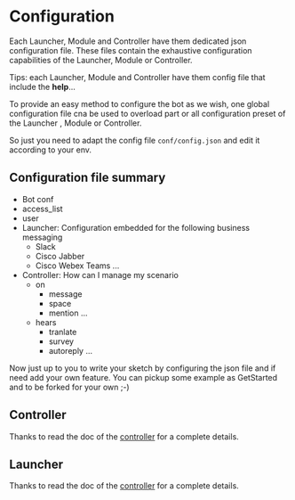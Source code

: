 # Configuration

Each Launcher, Module and Controller have them dedicated json
configuration file. These files contain the exhaustive configuration
capabilities of the  Launcher, Module or Controller.

Tips: each Launcher, Module and Controller have them config
file that include the **help**...

To provide an easy method to configure the bot as we wish, one global
configuration file cna be used to overload part or all configuration
preset of the Launcher , Module or Controller.

So just you need to adapt the config file `conf/config.json` and edit it
according to your env.

## Configuration file summary
- Bot conf
- access_list
- user
- Launcher: Configuration embedded for the following business messaging
  - Slack
  - Cisco Jabber
  - Cisco Webex Teams
  ...
- Controller: How can I manage my scenario
  - on
    - message
    - space
    - mention
    ...
  - hears
    - tranlate
    - survey
    - autoreply
    ...

Now just up to you to write your sketch by configuring the json file
and if need add your own feature.
You can pickup some example as GetStarted and to be forked for your own ;-)

## Controller
Thanks to read the doc of the [controller](./doc/controller.md) for a
complete details.

## Launcher
Thanks to read the doc of the [controller](./doc/launcher.md) for a
complete details.

